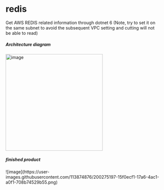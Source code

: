# redis


Get AWS REDIS related information through dotnet 6
(Note, try to set it on the same subnet to avoid the subsequent VPC setting and cutting will not be able to read)

<H5>Architecture diagram</H5>
<img width="315" alt="image" src="https://user-images.githubusercontent.com/113874876/200276236-71cb4313-e433-48d0-b0e1-ee086167460a.png">


<H5>finished product</H5>
![image](https://user-images.githubusercontent.com/113874876/200275197-15f0ecf1-17a6-4ac1-a0f1-708b74529b55.png)
